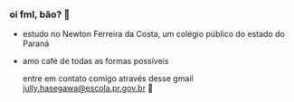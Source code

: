 ### oi fml, bão? 🤙

- estudo no Newton Ferreira da Costa, um colégio público do estado do Paraná
- amo café de todas as formas possíveis

  entre em contato comigo através desse gmail 
jully.hasegawa@escola.pr.gov.br  🤝
